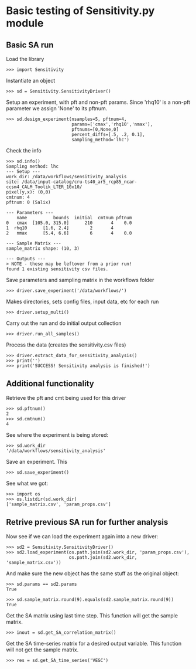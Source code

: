 # Basic testing of Sensitivity.py module

## Basic SA run

Load the library

    >>> import Sensitivity

Instantiate an object

    >>> sd = Sensitivity.SensitivityDriver()

Setup an experiment, with pft and non-pft params. Since 'rhq10' is a non-pft parameter we assign 'None' to its pftnum.
    
    >>> sd.design_experiment(nsamples=5, pftnum=4, 
                             params=['cmax','rhq10','nmax'],
                             pftnums=[0,None,0]
                             percent_diffs=[.5, .2, 0.1],
                             sampling_method='lhc')

Check the info

    >>> sd.info()
    Sampling method: lhc
    --- Setup ---
    work_dir: /data/workflows/sensitivity_analysis
    site: /data/input-catalog/cru-ts40_ar5_rcp85_ncar-ccsm4_CALM_Toolik_LTER_10x10/
    pixel(y,x): (0,0)
    cmtnum: 4
    pftnum: 0 (Salix)

    --- Parameters ---
        name          bounds  initial  cmtnum pftnum
    0   cmax  [105.0, 315.0]      210       4    0.0
    1  rhq10      [1.6, 2.4]        2       4       
    2   nmax      [5.4, 6.6]        6       4    0.0

    --- Sample Matrix ---
    sample_matrix shape: (10, 3)

    --- Outputs ---
    > NOTE - these may be leftover from a prior run!
    found 1 existing sensitivity csv files.

Save parameters and sampling matrix in the workflows folder

    >>> driver.save_experiment('/data/workflows/')

Makes directories, sets config files, input data, etc for each run
    
    >>> driver.setup_multi()

Carry out the run and do initial output collection

    >>> driver.run_all_samples()

Process the data (creates the sensitivity.csv files)

    >>> driver.extract_data_for_sensitivity_analysis()
    >>> print('')
    >>> print('SUCCESS! Sensitivity analysis is finished!')

## Additional functionality

Retrieve the pft and cmt being used for this driver 

    >>> sd.pftnum()
    2
    >>> sd.cmtnum()
    4

See where the experiment is being stored:

    >>> sd.work_dir
    '/data/workflows/sensitivity_analysis'

Save an experiment. This

    >>> sd.save_experiment()

See what we got:

    >>> import os
    >>> os.listdir(sd.work_dir)
    ['sample_matrix.csv', 'param_props.csv']

## Retrive previous SA run for further analysis

Now see if we can load the experiment again into a new driver:

    >>> sd2 = Sensitivity.SensitivityDriver()
    >>> sd2.load_experiment(os.path.join(sd2.work_dir, 'param_props.csv'), 
                            os.path.join(sd2.work_dir, 'sample_matrix.csv'))

And make sure the new object has the same stuff as the original object:

    >>> sd.params == sd2.params
    True

    >>> sd.sample_matrix.round(9).equals(sd2.sample_matrix.round(9))
    True

Get the SA matrix using last time step. This function will get the sample matrix.

    >>> inout = sd.get_SA_correlation_matrix()

Get the SA time-series matrix for a desired output variable. This function will not get the sample matrix.

    >>> res = sd.get_SA_time_series('VEGC')
